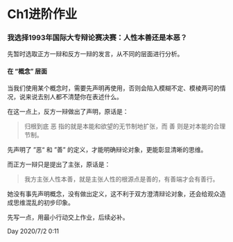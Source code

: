 # Ch1进阶作业

### 我选择1993年国际大专辩论赛决赛：人性本善还是本恶？

先暂时选取正方一辩和反方一辩的发言，从不同的层面进行分析。

#### 在 “概念” 层面

当我们使用某个概念时，需要先声明再使用，否则会陷入模糊不定、模棱两可的情况，说来说去别人都不清楚你在表述什么。

在这一点上，反方一辩做出了声明，原话是：

> 归根到底 恶 指的就是本能和欲望的无节制地扩张，而 善 则是对本能的合理节制。

先声明了 ”恶“ 和 ”善” 的定义，才能明确辩论对象，更能彰显清晰的思维。

而正方一辩只是提出了主张，原话是：

> 我方主张人性本善，就是主张人性的根源点是善的，有善端才会有善行。

她没有事先声明概念，没有做出定义，这不利于双方澄清辩论对象，还会给观众造成思维混乱的初步印象。



先写一点，用最小行动交上作业，后续必补。

Day  2020/7/2  0:11